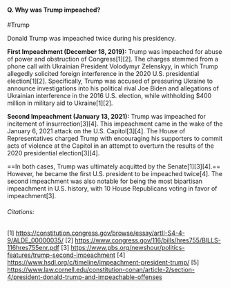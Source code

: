 #### Q. Why was Trump impeached?

#Trump 

Donald Trump was impeached twice during his presidency.

**First Impeachment (December 18, 2019):**
Trump was impeached for abuse of power and obstruction of Congress[1][2]. The charges stemmed from a phone call with Ukrainian President Volodymyr Zelenskyy, in which Trump allegedly solicited foreign interference in the 2020 U.S. presidential election[1][2]. Specifically, Trump was accused of pressuring Ukraine to announce investigations into his political rival Joe Biden and allegations of Ukrainian interference in the 2016 U.S. election, while withholding $400 million in military aid to Ukraine[1][2].

**Second Impeachment (January 13, 2021):**
Trump was impeached for incitement of insurrection[3][4]. This impeachment came in the wake of the January 6, 2021 attack on the U.S. Capitol[3][4]. The House of Representatives charged Trump with encouraging his supporters to commit acts of violence at the Capitol in an attempt to overturn the results of the 2020 presidential election[3][4].

==In both cases, Trump was ultimately acquitted by the Senate[1][3][4].== However, he became the first U.S. president to be impeached twice[4]. The second impeachment was also notable for being the most bipartisan impeachment in U.S. history, with 10 House Republicans voting in favor of impeachment[3].
###### Citations:
[1] https://constitution.congress.gov/browse/essay/artII-S4-4-9/ALDE_00000035/
[2] https://www.congress.gov/116/bills/hres755/BILLS-116hres755enr.pdf
[3] https://www.pbs.org/newshour/politics-features/trump-second-impeachment
[4] https://www.hsdl.org/c/timeline/impeachment-president-trump/
[5] https://www.law.cornell.edu/constitution-conan/article-2/section-4/president-donald-trump-and-impeachable-offenses